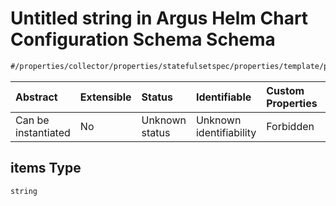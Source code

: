 # Untitled string in Argus Helm Chart Configuration Schema Schema

```txt
#/properties/collector/properties/statefulsetspec/properties/template/properties/spec/properties/containers/properties/searches#/properties/collector/properties/statefulsetSpec/properties/template/properties/spec/properties/dnsConfig/properties/searches/items
```



| Abstract            | Extensible | Status         | Identifiable            | Custom Properties | Additional Properties | Access Restrictions | Defined In                                                        |
| :------------------ | :--------- | :------------- | :---------------------- | :---------------- | :-------------------- | :------------------ | :---------------------------------------------------------------- |
| Can be instantiated | No         | Unknown status | Unknown identifiability | Forbidden         | Allowed               | none                | [values.schema.json\*](values.schema.json "open original schema") |

## items Type

`string`
